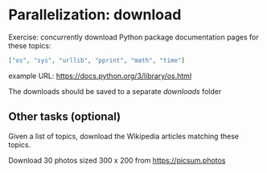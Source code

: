 # Parallelization: download

Exercise: concurrently download Python package documentation pages for these topics:

```json
["os", "sys", "urllib", "pprint", "math", "time"]
```

example URL: <https://docs.python.org/3/library/os.html>

The downloads should be saved to a separate _downloads_ folder

## Other tasks (optional)

Given a list of topics, download the Wikipedia articles matching these topics.

Download 30 photos sized 300 x 200 from https://picsum.photos

